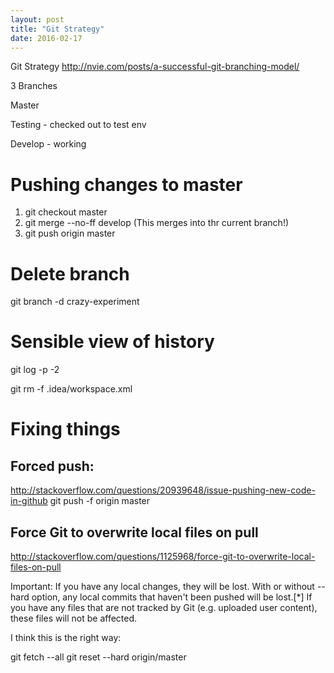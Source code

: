 ```yaml
---
layout: post
title: "Git Strategy"
date: 2016-02-17
---
```



Git Strategy
http://nvie.com/posts/a-successful-git-branching-model/

3 Branches

Master

Testing - checked out to test env

Develop - working


# Pushing changes to master

1. git checkout master
2. git merge --no-ff develop    (This merges into thr current branch!)
3. git push origin master
  
# Delete branch

git branch -d crazy-experiment


# Sensible view of history

git log -p -2


git rm -f .idea/workspace.xml

# Fixing things

## Forced push:
http://stackoverflow.com/questions/20939648/issue-pushing-new-code-in-github
git push -f origin master


## Force Git to overwrite local files on pull
http://stackoverflow.com/questions/1125968/force-git-to-overwrite-local-files-on-pull
	
Important: If you have any local changes, they will be lost. With or without --hard option, any local commits that haven't been pushed will be lost.[*]
If you have any files that are not tracked by Git (e.g. uploaded user content), these files will not be affected.

I think this is the right way:

git fetch --all
git reset --hard origin/master













